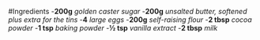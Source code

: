 #Ingredients
-**200g** *golden caster sugar*
-**200g** *unsalted butter, softened plus extra for the tins*
-**4** *large eggs*
-**200g** *self-raising flour*
-**2 tbsp** *cocoa powder*
-**1 tsp** *baking powder*
-**½ tsp** *vanilla extract*
-**2 tbsp** *milk*